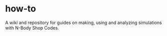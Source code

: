 # how-to
A wiki and repository for guides on making, using and analyzing simulations with N-Body Shop Codes.

